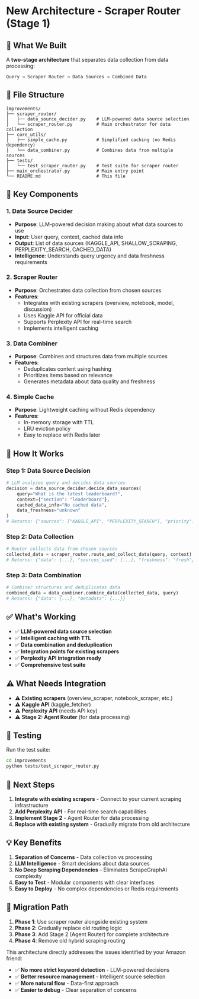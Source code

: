 # New Architecture - Scraper Router (Stage 1)

## 🎯 **What We Built**

A **two-stage architecture** that separates data collection from data processing:

```
Query → Scraper Router → Data Sources → Combined Data
```

## 📁 **File Structure**

```
improvements/
├── scraper_router/
│   ├── data_source_decider.py    # LLM-powered data source selection
│   └── scraper_router.py         # Main orchestrator for data collection
├── core_utils/
│   ├── simple_cache.py           # Simplified caching (no Redis dependency)
│   └── data_combiner.py          # Combines data from multiple sources
├── tests/
│   └── test_scraper_router.py    # Test suite for scraper router
├── main_orchestrator.py          # Main entry point
└── README.md                     # This file
```

## 🚀 **Key Components**

### **1. Data Source Decider**
- **Purpose**: LLM-powered decision making about what data sources to use
- **Input**: User query, context, cached data info
- **Output**: List of data sources (KAGGLE_API, SHALLOW_SCRAPING, PERPLEXITY_SEARCH, CACHED_DATA)
- **Intelligence**: Understands query urgency and data freshness requirements

### **2. Scraper Router**
- **Purpose**: Orchestrates data collection from chosen sources
- **Features**:
  - Integrates with existing scrapers (overview, notebook, model, discussion)
  - Uses Kaggle API for official data
  - Supports Perplexity API for real-time search
  - Implements intelligent caching

### **3. Data Combiner**
- **Purpose**: Combines and structures data from multiple sources
- **Features**:
  - Deduplicates content using hashing
  - Prioritizes items based on relevance
  - Generates metadata about data quality and freshness

### **4. Simple Cache**
- **Purpose**: Lightweight caching without Redis dependency
- **Features**:
  - In-memory storage with TTL
  - LRU eviction policy
  - Easy to replace with Redis later

## 🔧 **How It Works**

### **Step 1: Data Source Decision**
```python
# LLM analyzes query and decides data sources
decision = data_source_decider.decide_data_sources(
    query="What is the latest leaderboard?",
    context={"section": "leaderboard"},
    cached_data_info="No cached data",
    data_freshness="unknown"
)
# Returns: {"sources": ["KAGGLE_API", "PERPLEXITY_SEARCH"], "priority": "high"}
```

### **Step 2: Data Collection**
```python
# Router collects data from chosen sources
collected_data = scraper_router.route_and_collect_data(query, context)
# Returns: {"data": {...}, "sources_used": [...], "freshness": "fresh"}
```

### **Step 3: Data Combination**
```python
# Combiner structures and deduplicates data
combined_data = data_combiner.combine_data(collected_data, query)
# Returns: {"data": {...}, "metadata": {...}}
```

## ✅ **What's Working**

- ✅ **LLM-powered data source selection**
- ✅ **Intelligent caching with TTL**
- ✅ **Data combination and deduplication**
- ✅ **Integration points for existing scrapers**
- ✅ **Perplexity API integration ready**
- ✅ **Comprehensive test suite**

## ⚠️ **What Needs Integration**

- ⚠️ **Existing scrapers** (overview_scraper, notebook_scraper, etc.)
- ⚠️ **Kaggle API** (kaggle_fetcher)
- ⚠️ **Perplexity API** (needs API key)
- ⚠️ **Stage 2: Agent Router** (for data processing)

## 🧪 **Testing**

Run the test suite:
```bash
cd improvements
python tests/test_scraper_router.py
```

## 🎯 **Next Steps**

1. **Integrate with existing scrapers** - Connect to your current scraping infrastructure
2. **Add Perplexity API** - For real-time search capabilities
3. **Implement Stage 2** - Agent Router for data processing
4. **Replace with existing system** - Gradually migrate from old architecture

## 💡 **Key Benefits**

1. **Separation of Concerns** - Data collection vs processing
2. **LLM Intelligence** - Smart decisions about data sources
3. **No Deep Scraping Dependencies** - Eliminates ScrapeGraphAI complexity
4. **Easy to Test** - Modular components with clear interfaces
5. **Easy to Deploy** - No complex dependencies or Redis requirements

## 🔄 **Migration Path**

1. **Phase 1**: Use scraper router alongside existing system
2. **Phase 2**: Gradually replace old routing logic
3. **Phase 3**: Add Stage 2 (Agent Router) for complete architecture
4. **Phase 4**: Remove old hybrid scraping routing

This architecture directly addresses the issues identified by your Amazon friend:
- ✅ **No more strict keyword detection** - LLM-powered decisions
- ✅ **Better resource management** - Intelligent source selection
- ✅ **More natural flow** - Data-first approach
- ✅ **Easier to debug** - Clear separation of concerns